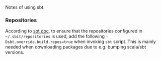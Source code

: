 Notes of using sbt.

### Repositories

According to [sbt doc](http://www.scala-sbt.org/0.13/docs/Proxy-Repositories.html),
to ensure that the repositories configured in `~/.sbit/repositories`
is used, add the following `-Dsbt.override.build.repos=true` when
invoking `sbt` script. This is mainly needed when downloading packages
due to e.g. bumping scala/sbt versions.

